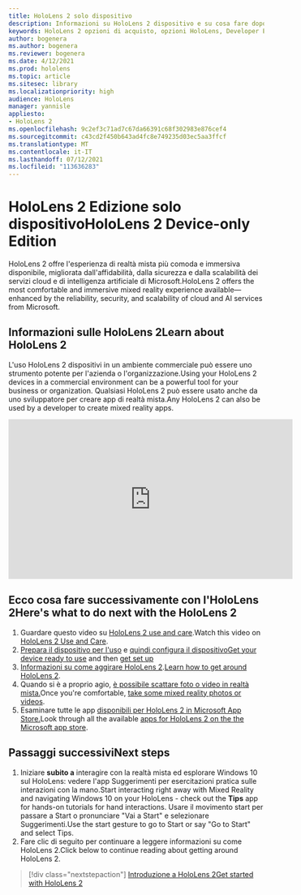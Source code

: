```yaml
---
title: HoloLens 2 solo dispositivo
description: Informazioni su HoloLens 2 dispositivo e su cosa fare dopo averrne uno personalizzato.
keywords: HoloLens 2 opzioni di acquisto, opzioni HoloLens, Developer Edition
author: bogenera
ms.author: bogenera
ms.reviewer: bogenera
ms.date: 4/12/2021
ms.prod: hololens
ms.topic: article
ms.sitesec: library
ms.localizationpriority: high
audience: HoloLens
manager: yannisle
appliesto:
- HoloLens 2
ms.openlocfilehash: 9c2ef3c71ad7c67da66391c68f302983e876cef4
ms.sourcegitcommit: c43cd2f450b643ad4fc8e749235d03ec5aa3ffcf
ms.translationtype: MT
ms.contentlocale: it-IT
ms.lasthandoff: 07/12/2021
ms.locfileid: "113636283"
---
```

# <a name="hololens-2-device-only-edition"></a><span data-ttu-id="e328b-104">HoloLens 2 Edizione solo dispositivo</span><span class="sxs-lookup"><span data-stu-id="e328b-104">HoloLens 2 Device-only Edition</span></span>

<span data-ttu-id="e328b-105">HoloLens 2 offre l'esperienza di realtà mista più comoda e immersiva disponibile, migliorata dall'affidabilità, dalla sicurezza e dalla scalabilità dei servizi cloud e di intelligenza artificiale di Microsoft.</span><span class="sxs-lookup"><span data-stu-id="e328b-105">HoloLens 2 offers the most comfortable and immersive mixed reality experience available—enhanced by the reliability, security, and scalability of cloud and AI services from Microsoft.</span></span>

## <a name="learn-about-hololens-2"></a><span data-ttu-id="e328b-106">Informazioni sulle HoloLens 2</span><span class="sxs-lookup"><span data-stu-id="e328b-106">Learn about HoloLens 2</span></span>
<span data-ttu-id="e328b-107">L'uso HoloLens 2 dispositivi in un ambiente commerciale può essere uno strumento potente per l'azienda o l'organizzazione.</span><span class="sxs-lookup"><span data-stu-id="e328b-107">Using your HoloLens 2 devices in a commercial environment can be a powerful tool for your business or organization.</span></span> <span data-ttu-id="e328b-108">Qualsiasi HoloLens 2 può essere usato anche da uno sviluppatore per creare app di realtà mista.</span><span class="sxs-lookup"><span data-stu-id="e328b-108">Any HoloLens 2 can also be used by a developer to create mixed reality apps.</span></span>

<iframe width="560" height="315" src="https://www.youtube.com/embed/XwOnHqiNAeU" frameborder="0" allow="accelerometer; autoplay; clipboard-write; encrypted-media; gyroscope; picture-in-picture" allowfullscreen></iframe>

## <a name="heres-what-to-do-next-with-the-hololens-2"></a><span data-ttu-id="e328b-109">Ecco cosa fare successivamente con l'HoloLens 2</span><span class="sxs-lookup"><span data-stu-id="e328b-109">Here's what to do next with the HoloLens 2</span></span>

1. <span data-ttu-id="e328b-110">Guardare questo video su [HoloLens 2 use and care](/hololens/hololens2-maintenance##HoloLens-2-Use-and-Care).</span><span class="sxs-lookup"><span data-stu-id="e328b-110">Watch this video on [HoloLens 2 Use and Care](/hololens/hololens2-maintenance##HoloLens-2-Use-and-Care).</span></span>
1. <span data-ttu-id="e328b-111">[Prepara il dispositivo per l'uso](/hololens/hololens2-setup) e [quindi configura il dispositivo](/hololens/hololens2-start)</span><span class="sxs-lookup"><span data-stu-id="e328b-111">[Get your device ready to use](/hololens/hololens2-setup) and then [get set up](/hololens/hololens2-start)</span></span>
1. <span data-ttu-id="e328b-112">[Informazioni su come aggirare HoloLens 2](/hololens/holographic-home).</span><span class="sxs-lookup"><span data-stu-id="e328b-112">[Learn how to get around HoloLens 2](/hololens/holographic-home).</span></span>
1. <span data-ttu-id="e328b-113">Quando si è a proprio agio, [è possibile scattare foto o video in realtà mista.](/hololens/holographic-photos-and-videos)</span><span class="sxs-lookup"><span data-stu-id="e328b-113">Once you're comfortable, [take some mixed reality photos or videos](/hololens/holographic-photos-and-videos).</span></span>
1. <span data-ttu-id="e328b-114">Esaminare tutte le app [disponibili per HoloLens 2 in Microsoft App Store.](/hololens/holographic-store-apps)</span><span class="sxs-lookup"><span data-stu-id="e328b-114">Look through all the available [apps for HoloLens 2 on the the Microsoft app store](/hololens/holographic-store-apps).</span></span>

## <a name="next-steps"></a><span data-ttu-id="e328b-115">Passaggi successivi</span><span class="sxs-lookup"><span data-stu-id="e328b-115">Next steps</span></span>

1. <span data-ttu-id="e328b-116">Iniziare **subito a** interagire con la realtà mista ed esplorare Windows 10 sul HoloLens: vedere l'app Suggerimenti per esercitazioni pratica sulle interazioni con la mano.</span><span class="sxs-lookup"><span data-stu-id="e328b-116">Start interacting right away with Mixed Reality and navigating Windows 10 on your HoloLens - check out the **Tips** app for hands-on tutorials for hand interactions.</span></span> <span data-ttu-id="e328b-117">Usare il movimento start per passare a Start o pronunciare "Vai a Start" e selezionare Suggerimenti.</span><span class="sxs-lookup"><span data-stu-id="e328b-117">Use the start gesture to go to Start or say "Go to Start" and select Tips.</span></span>
1. <span data-ttu-id="e328b-118">Fare clic di seguito per continuare a leggere informazioni su come HoloLens 2.</span><span class="sxs-lookup"><span data-stu-id="e328b-118">Click below to continue reading about getting around HoloLens 2.</span></span>

> [!div class="nextstepaction"]
> [<span data-ttu-id="e328b-119">Introduzione a HoloLens 2</span><span class="sxs-lookup"><span data-stu-id="e328b-119">Get started with HoloLens 2</span></span>](hololens2-basic-usage.md)